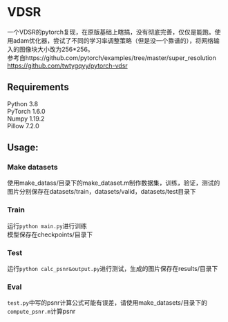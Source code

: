 # VDSR
一个VDSR的pytorch复现，在原版基础上瞎搞，没有彻底完善，仅仅是能跑。使用adam优化器，尝试了不同的学习率调整策略（但是没一个靠谱的），将网络输入的图像块大小改为256*256。 <br/>
参考自https://github.com/pytorch/examples/tree/master/super_resolution	<br/>
https://github.com/twtygqyy/pytorch-vdsr
## Requirements
Python 3.8<br/>
PyTorch 1.6.0<br/>
Numpy 1.19.2<br/>
Pillow 7.2.0<br/>
## Usage:
### Make datasets
使用make_datass/目录下的make_dataset.m制作数据集，训练，验证，测试的图片分别保存在datasets/train，datasets/valid，datasets/test目录下	<br/>
### Train
运行`python main.py`进行训练	<br/>
模型保存在checkpoints/目录下	<br/>
### Test
运行`python calc_psnr&output.py`进行测试，生成的图片保存在results/目录下	<br/>
### Eval
`test.py`中写的psnr计算公式可能有误差，请使用make_datasets/目录下的`compute_psnr.m`计算psnr	<br/>
